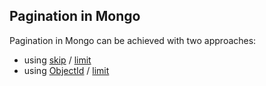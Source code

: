 ## Pagination in Mongo

Pagination in Mongo can be achieved with two approaches:
- using [skip](https://docs.mongodb.com/manual/reference/method/cursor.skip/) / [limit](https://docs.mongodb.com/manual/reference/method/cursor.limit/)
- using [ObjectId](https://docs.mongodb.com/manual/reference/bson-types/#objectid) / [limit](https://docs.mongodb.com/manual/reference/method/cursor.limit/)

